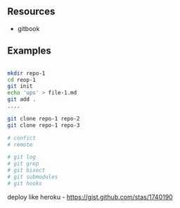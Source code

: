 ## Resources

* gitbook

## Examples

```sh

mkdir repo-1
cd reop-1
git init
echo 'ups' > file-1.md
git add .
....

git clone repo-1 repo-2
git clone repo-1 repo-3

# confict
# remote

# git log
# git grep
# git bisect
# git submodules
# git hooks


```

deploy like heroku - https://gist.github.com/stas/1740190
